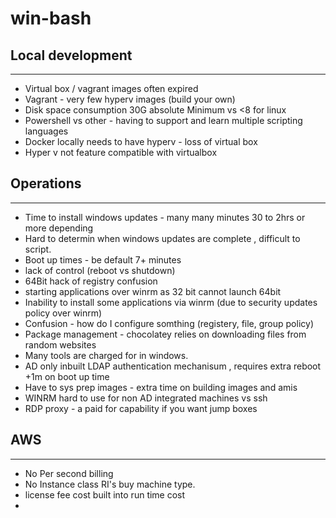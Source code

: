 # win-bash
## Local development
-----------------

- Virtual box  / vagrant images often expired  
- Vagrant - very few hyperv images (build your own) 
- Disk space consumption 30G absolute Minimum vs <8 for linux 
- Powershell vs other - having to support and learn multiple scripting languages  
- Docker locally needs to have hyperv - loss of virtual box 
- Hyper v not feature compatible with virtualbox 


## Operations
----------

- Time to install windows updates - many many minutes 30 to 2hrs or more depending 
- Hard to determin when windows updates are complete , difficult to script. 
- Boot up times - be default 7+ minutes 
- lack of control (reboot vs shutdown) 
- 64Bit hack of registry confusion 
- starting applications over winrm as 32 bit cannot launch 64bit 
- Inability to install some applications via winrm (due to security updates policy over winrm) 
- Confusion - how do I configure somthing (registery, file, group policy) 
- Package management - chocolatey relies on downloading files from random websites 
- Many tools are charged for in windows. 
- AD only inbuilt LDAP authentication mechanisum , requires extra reboot +1m on boot up time 
- Have to sys prep images - extra time on building images and amis 
- WINRM hard to use for non AD integrated machines vs ssh 
- RDP proxy - a paid for capability if you want jump boxes 

## AWS
--- 
- No Per second billing 
- No Instance class RI's buy machine type. 
- license fee cost built into run time cost 
- 
